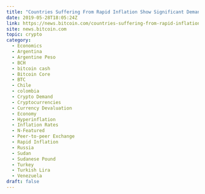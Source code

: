 ```yaml
---
title: "Countries Suffering From Rapid Inflation Show Significant Demand for Cryptos"
date: 2019-05-28T18:05:24Z
link: https://news.bitcoin.com/countries-suffering-from-rapid-inflation-show-significant-demand-for-cryptos/?utm_medium=RSS&utm_source=hune
site: news.bitcoin.com
topic: crypto
category:
  - Economics
  - Argentina
  - Argentine Peso
  - BCH
  - bitcoin cash
  - Bitcoin Core
  - BTC
  - Chile
  - colombia
  - Crypto Demand
  - Cryptocurrencies
  - Currency Devaluation
  - Economy
  - Hyperinflation
  - Inflation Rates
  - N-Featured
  - Peer-to-peer Exchange
  - Rapid Inflation
  - Russia
  - Sudan
  - Sudanese Pound
  - Turkey
  - Turkish Lira
  - Venezuela
draft: false
---
```


